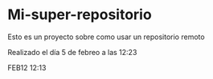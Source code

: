 # Mi-super-repositorio
Esto es un proyecto sobre como usar un repositorio remoto

Realizado el día 5 de febreo a las 12:23

FEB12 12:13
